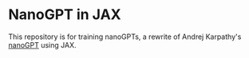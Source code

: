 # NanoGPT in JAX

This repository is for training nanoGPTs, a rewrite of Andrej Karpathy's [nanoGPT](https://github.com/karpathy/nanoGPT) using JAX. 